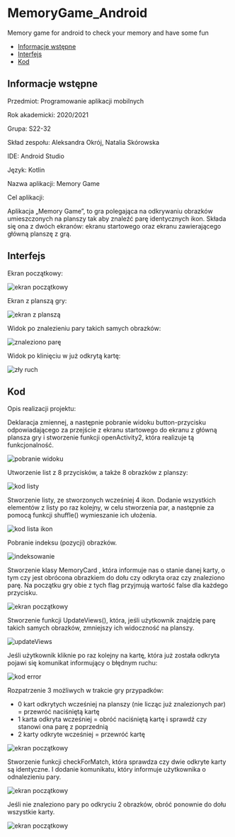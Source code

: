 # MemoryGame_Android

Memory game for android to check your memory and have some fun

* [Informacje wstępne](#Informacjewstępne)
* [Interfejs](#Interfejs)
* [Kod](#Kod)




## Informacje wstępne

Przedmiot: Programowanie aplikacji mobilnych

Rok akademicki: 2020/2021

Grupa: S22-32

Skład zespołu: Aleksandra Okrój, Natalia Skórowska 

IDE: Android Studio

Język: Kotlin

Nazwa aplikacji: Memory Game

Cel aplikacji:

Aplikacja „Memory Game”, to gra polegająca na odkrywaniu obrazków umieszczonych na planszy tak aby znaleźć parę identycznych ikon. Składa się ona z dwóch ekranów: ekranu startowego oraz ekranu zawierającego główną planszę z grą. 

## Interfejs

Ekran początkowy: 

![ekran początkowy](./ReadmeIMG/1.png)

Ekran z planszą gry: 

![ekran z planszą](./ReadmeIMG/2.png) 
 
 Widok po znalezieniu pary takich samych obrazków:
 
![znaleziono parę](./ReadmeIMG/3.png)
 
 Widok po klinięciu w już odkrytą kartę:
 
 ![zły ruch](./ReadmeIMG/4.png)
 
 ## Kod 
Opis realizacji projektu:
  
Deklaracja zmiennej, a następnie pobranie widoku button-przycisku odpowiadającego za przejście z ekranu startowego do ekranu z główną plansza gry i stworzenie funkcji openActivity2, która realizuje tą funkcjonalność.

 
 ![pobranie widoku](./ReadmeIMG/Obraz1.png)
 
 Utworzenie list z 8 przycisków, a także 8 obrazków z planszy:

 ![kod listy](./ReadmeIMG/Obraz2.png)
 
 Stworzenie listy, ze stworzonych wcześniej 4 ikon. Dodanie wszystkich elementów z listy po raz kolejny, w celu stworzenia par, a następnie za pomocą funkcji shuffle() wymieszanie ich ułożenia.
 
 ![kod lista ikon](./ReadmeIMG/Obraz3.png)
 
 Pobranie indeksu (pozycji) obrazków.
 
  ![indeksowanie](./ReadmeIMG/Obraz4.png)
  
  Stworzenie klasy MemoryCard , która informuje nas o stanie danej karty, o tym czy jest obrócona obrazkiem do dołu
  czy odkryta oraz czy znaleziono parę. Na początku gry obie z tych flag przyjmują wartość false dla każdego przycisku.
  
 ![ekran początkowy](./ReadmeIMG/Obraz5.png)
    
  Stworzenie funkcji UpdateViews(), która, jeśli użytkownik znajdzię parę takich samych obrazków, zmniejszy ich widoczność na planszy.
    
 ![updateViews](./ReadmeIMG/Obraz6.png)
    
   Jeśli użytkownik kliknie po raz kolejny na kartę, która już została odkryta pojawi się komunikat informujący o błędnym ruchu:
    
![kod error](./ReadmeIMG/Obraz7.png)

  Rozpatrzenie 3 możliwych w trakcie gry przypadków:
- 0 kart odkrytych wcześniej na planszy (nie licząc już znalezionych par) = przewróć naciśniętą kartę
- 1 karta odkryta wcześniej = obróć naciśniętą kartę i sprawdź czy stanowi ona parę z poprzednią
- 2 karty odkryte wcześniej = przewróć kartę

![ekran początkowy](./ReadmeIMG/Obraz8.png)
  
 Stworzenie funkcji checkForMatch, która sprawdza czy dwie odkryte karty są identyczne. 
I dodanie komunikatu, który informuje użytkownika o odnalezieniu pary.

![ekran początkowy](./ReadmeIMG/Obraz10.png)

 Jeśli nie znaleziono pary po odkryciu 2 obrazków, obróć ponownie do dołu wszystkie karty.

![ekran początkowy](./ReadmeIMG/Obraz9.png)

  
  
 
 
